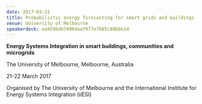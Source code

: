 ```yaml
---
date: 2017-03-21
title: Probabilistic energy forecasting for smart grids and buildings
venue: University of Melbourne
speakerdeck: ea459bdb74964eaf977e7685c89bbb1d
---
```


**Energy Systems Integration in smart buildings, communities and microgrids**

The University of Melbourne, Melbourne, Australia

21-22 March 2017

Organised by The University of Melbourne and the International Institute for Energy Systems Integration (iiESI)
